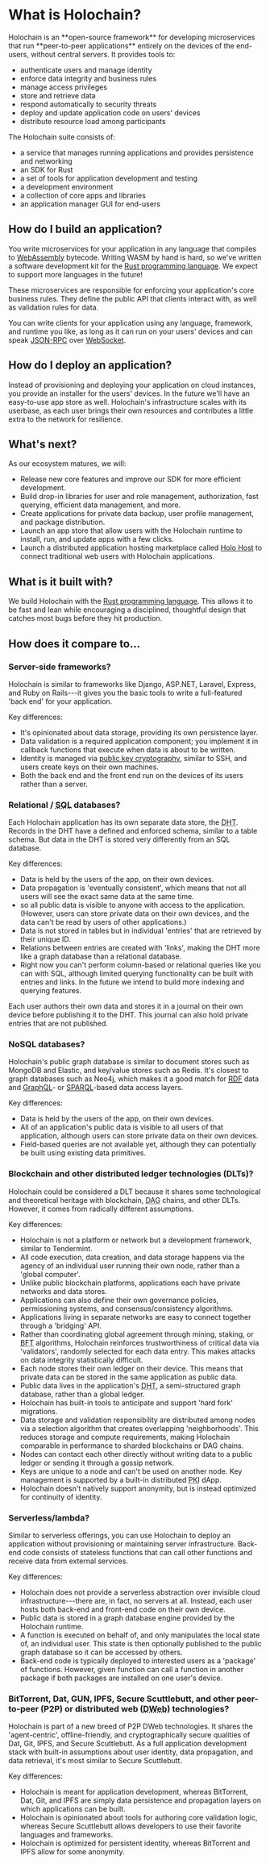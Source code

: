 # What is Holochain?

<div class="coreconcepts-intro" markdown=1>
Holochain is an **open-source framework** for developing microservices that run **peer-to-peer applications** entirely on the devices of the end-users, without central servers. It provides tools to:

* authenticate users and manage identity
* enforce data integrity and business rules
* manage access privileges
* store and retrieve data
* respond automatically to security threats
* deploy and update application code on users' devices
* distribute resource load among participants

The Holochain suite consists of:

* a service that manages running applications and provides persistence and networking
* an SDK for Rust
* a set of tools for application development and testing
* a development environment
* a collection of core apps and libraries
* an application manager GUI for end-users
</div>

## How do I build an application?

You write microservices for your application in any language that compiles to [WebAssembly](https://webassembly.org/) bytecode. Writing WASM by hand is hard, so we've written a software development kit for the [Rust programming language](https://rustlang.org). We expect to support more languages in the future!

These microservices are responsible for enforcing your application's core business rules. They define the public API that clients interact with, as well as validation rules for data.

You can write clients for your application using any language, framework, and runtime you like, as long as it can run on your users' devices and can speak [JSON-RPC](https://en.wikipedia.org/wiki/JSON-RPC) over [WebSocket](https://en.wikipedia.org/wiki/WebSocket).

## How do I deploy an application?

Instead of provisioning and deploying your application on cloud instances, you provide an installer for the users' devices. In the future we'll have an easy-to-use app store as well. Holochain's infrastructure scales with its userbase, as each user brings their own resources and contributes a little extra to the network for resilience.

## What's next?

As our ecosystem matures, we will:

* Release new core features and improve our SDK for more efficient development.
* Build drop-in libraries for user and role management, authorization, fast querying, efficient data management, and more.
* Create applications for private data backup, user profile management, and package distribution.
* Launch an app store that allow users with the Holochain runtime to install, run, and update apps with a few clicks.
* Launch a distributed application hosting marketplace called [Holo Host](https://holo.host) to connect traditional web users with Holochain applications.

## What is it built with?

We build Holochain with the [Rust programming language](https://rustlang.org). This allows it to be fast and lean while encouraging a disciplined, thoughtful design that catches most bugs before they hit production.

## How does it compare to...

### Server-side frameworks?

Holochain is similar to frameworks like Django, ASP.NET, Laravel, Express, and Ruby on Rails---it gives you the basic tools to write a full-featured 'back end' for your application.

Key differences:

* It's opinionated about data storage, providing its own persistence layer.
* Data validation is a required application component; you implement it in callback functions that execute when data is about to be written.
* Identity is managed via [public key cryptography](https://en.wikipedia.org/wiki/Public-key_cryptography), similar to SSH, and users create keys on their own machines.
* Both the back end and the front end run on the devices of its users rather than a server.

### Relational / <abbr title="structured query language">SQL</abbr> databases?

Each Holochain application has its own separate data store, the <abbr title="distributed hash table">DHT</abbr>. Records in the DHT have a defined and enforced schema, similar to a table schema. But data in the DHT is stored very differently from an SQL database.

Key differences:

* Data is held by the users of the app, on their own devices.
* Data propagation is 'eventually consistent', which means that not all users will see the exact same data at the same time.
* so all public data is visible to anyone with access to the application. (However, users can store private data on their own devices, and the data can't be read by users of other applications.)
* Data is not stored in tables but in individual 'entries' that are retrieved by their unique ID.
* Relations between entries are created with 'links', making the DHT more like a graph database than a relational database.
* Right now you can't perform column-based or relational queries like you can with SQL, although limited querying functionality can be built with entries and links. In the future we intend to build more indexing and querying features.

Each user authors their own data and stores it in a journal on their own device before publishing it to the DHT. This journal can also hold private entries that are not published.

### NoSQL databases?

Holochain's public graph database is similar to document stores such as MongoDB and Elastic, and key/value stores such as Redis. It's closest to graph databases such as Neo4j, which makes it a good match for [<abbr title="Resource Description Framework">RDF</abbr>](https://www.w3.org/RDF/) data and [GraphQL](https://graphql.org/)- or [SPARQL](https://en.wikipedia.org/wiki/SPARQL)-based data access layers.

Key differences:

* Data is held by the users of the app, on their own devices.
* All of an application's public data is visible to all users of that application, although users can store private data on their own devices.
* Field-based queries are not available yet, although they can potentially be built using existing data primitives.

### Blockchain and other distributed ledger technologies (<abbr>DLT</abbr>s)?

Holochain could be considered a DLT because it shares some technological and theoretical heritage with blockchain, <abbr title="directed acyclic graph">DAG</abbr> chains, and other DLTs. However, it comes from radically different assumptions.

Key differences:

* Holochain is not a platform or network but a development framework, similar to Tendermint.
* All code execution, data creation, and data storage happens via the agency of an individual user running their own node, rather than a 'global computer'.
* Unlike public blockchain platforms, applications each have private networks and data stores.
* Applications can also define their own governance policies, permissioning systems, and consensus/consistency algorithms.
* Applications living in separate networks are easy to connect together through a 'bridging' API.
* Rather than coordinating global agreement through mining, staking, or <abbr title="Byzantine fault-tolerant">BFT</abbr> algorithms, Holochain reinforces trustworthiness of critical data via 'validators', randomly selected for each data entry. This makes attacks on data integrity statistically difficult.
* Each node stores their own ledger on their device. This means that private data can be stored in the same application as public data.
* Public data lives in the application's <abbr title="distributed hash table">DHT</abbr>, a semi-structured graph database, rather than a global ledger.
* Holochain has built-in tools to anticipate and support 'hard fork' migrations.
* Data storage and validation responsibility are distributed among nodes via a selection algorithm that creates overlapping 'neighborhoods'. This reduces storage and compute requirements, making Holochain comparable in performance to sharded blockchains or DAG chains.
* Nodes can contact each other directly without writing data to a public ledger or sending it through a gossip network.
* Keys are unique to a node and can't be used on another node. Key management is supported by a built-in distributed <abbr title="public key infrastructure">PKI</abbr> dApp.
* Holochain doesn't natively support anonymity, but is instead optimized for continuity of identity.

### Serverless/lambda?

Similar to serverless offerings, you can use Holochain to deploy an application without provisioning or maintaining server infrastructure. Back-end code consists of stateless functions that can call other functions and receive data from external services.

Key differences:

* Holochain does not provide a serverless abstraction over invisible cloud infrastructure---there are, in fact, no servers at all. Instead, each user hosts both back-end and front-end code on their own device.
* Public data is stored in a graph database engine provided by the Holochain runtime.
* A function is executed on behalf of, and only manipulates the local state of, an individual user. This state is then optionally published to the public graph database so it can be accessed by others.
* Back-end code is typically deployed to interested users as a 'package' of functions. However, given function can call a function in another package if both packages are installed on one user's device.

### BitTorrent, Dat, GUN, IPFS, Secure Scuttlebutt, and other peer-to-peer (<abbr>P2P</abbr>) or distributed web (<abbr title="distributed web">DWeb</abbr>) technologies?

Holochain is part of a new breed of <abbr>P2P</abbr> <abbr>DWeb</abbr> technologies. It shares the 'agent-centric', offline-friendly, and cryptographically secure qualities of Dat, Git, IPFS, and Secure Scuttlebutt. As a full application development stack with built-in assumptions about user identity, data propagation, and data retrieval, it's most similar to Secure Scuttlebutt.

Key differences:

* Holochain is meant for application development, whereas BitTorrent, Dat, Git, and IPFS are simply data persistence and propagation layers on which applications can be built.
* Holochain is opinionated about tools for authoring core validation logic, whereas Secure Scuttlebutt allows developers to use their favorite languages and frameworks.
* Holochain is optimized for persistent identity, whereas BitTorrent and IPFS allow for some anonymity.